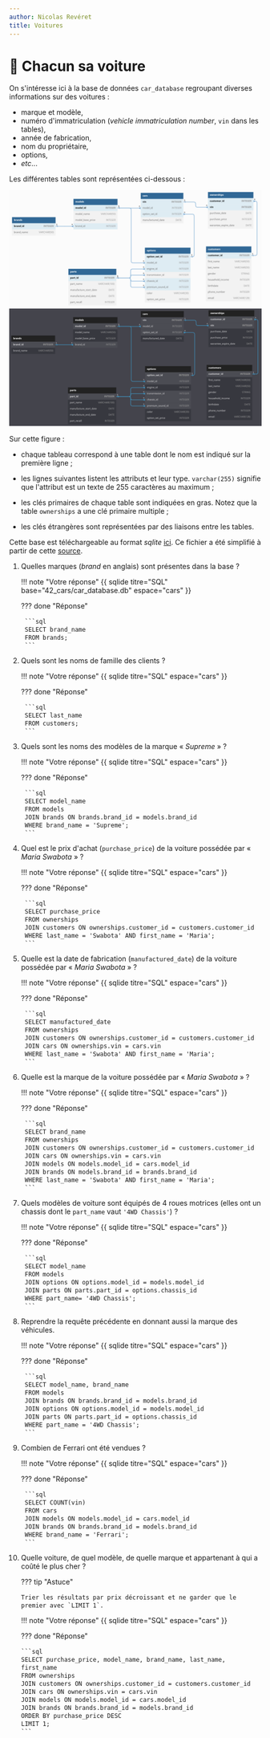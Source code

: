 ```yaml
---
author: Nicolas Revéret
title: Voitures
---
```


# :red_car: Chacun sa voiture

On s'intéresse ici à la base de données `car_database` regroupant diverses informations sur des voitures :

* marque et modèle,
* numéro d'immatriculation (*vehicle immatriculation number*, `vin` dans les tables),
* année de fabrication,
* nom du propriétaire,
* options,
* *etc*...

Les différentes tables sont représentées ci-dessous :

![La base `car_database`](cars.png#only-light)
![La base `car_database`](cars_dark.png#only-dark)

Sur cette figure :

* chaque tableau correspond à une table dont le nom est indiqué sur la première ligne ;

* les lignes suivantes listent les attributs et leur type. `varchar(255)` signifie que l'attribut est un texte de 255 caractères au maximum ;

* les clés primaires de chaque table sont indiquées en gras. Notez que la table `ownerships` a une clé primaire multiple ;

* les clés étrangères sont représentées par des liaisons entre les tables.

Cette base est téléchargeable au format *sqlite* [ici](car_database.db). Ce fichier a été simplifié à partir de cette [source](https://github.com/dtaivpp/car_company_database).

<!-- -->

1. Quelles marques (*brand* en anglais) sont présentes dans la base ?
    
    !!! note "Votre réponse"
        {{ sqlide titre="SQL" base="42_cars/car_database.db" espace="cars" }}

    ??? done "Réponse"

        ```sql
        SELECT brand_name
        FROM brands;
        ```

2. Quels sont les noms de famille des clients ?
    
    !!! note "Votre réponse"
        {{ sqlide titre="SQL" espace="cars" }}

    ??? done "Réponse"

        ```sql
        SELECT last_name
        FROM customers;
        ```

3. Quels sont les noms des modèles de la marque « *Supreme* »  ?
    
    !!! note "Votre réponse"
        {{ sqlide titre="SQL" espace="cars" }}

    ??? done "Réponse"

        ```sql
        SELECT model_name
        FROM models
        JOIN brands ON brands.brand_id = models.brand_id
        WHERE brand_name = 'Supreme';
        ```


4. Quel est le prix d'achat (`purchase_price`) de la voiture possédée par « *Maria Swabota* » ?
    
    !!! note "Votre réponse"
        {{ sqlide titre="SQL" espace="cars" }}

    ??? done "Réponse"

        ```sql
        SELECT purchase_price
        FROM ownerships
        JOIN customers ON ownerships.customer_id = customers.customer_id
        WHERE last_name = 'Swabota' AND first_name = 'Maria';
        ```

5. Quelle est la date de fabrication (`manufactured_date`) de la voiture possédée par « *Maria Swabota* » ?
    
    !!! note "Votre réponse"
        {{ sqlide titre="SQL" espace="cars" }}

    ??? done "Réponse"

        ```sql
        SELECT manufactured_date
        FROM ownerships
        JOIN customers ON ownerships.customer_id = customers.customer_id
        JOIN cars ON ownerships.vin = cars.vin
        WHERE last_name = 'Swabota' AND first_name = 'Maria';
        ```

6. Quelle est la marque de la voiture possédée par « *Maria Swabota* » ?
    
    !!! note "Votre réponse"
        {{ sqlide titre="SQL" espace="cars" }}

    ??? done "Réponse"

        ```sql
        SELECT brand_name
        FROM ownerships
        JOIN customers ON ownerships.customer_id = customers.customer_id
        JOIN cars ON ownerships.vin = cars.vin
        JOIN models ON models.model_id = cars.model_id
        JOIN brands ON models.brand_id = brands.brand_id
        WHERE last_name = 'Swabota' AND first_name = 'Maria';
        ```

7. Quels modèles de voiture sont équipés de 4 roues motrices (elles ont un chassis dont le `part_name` vaut `'4WD Chassis'`) ?

    !!! note "Votre réponse"
        {{ sqlide titre="SQL" espace="cars" }}

    ??? done "Réponse"

        ```sql
        SELECT model_name
        FROM models
        JOIN options ON options.model_id = models.model_id
        JOIN parts ON parts.part_id = options.chassis_id
        WHERE part_name= '4WD Chassis';
        ```

8. Reprendre la requête précédente en donnant aussi la marque des véhicules.

    !!! note "Votre réponse"
        {{ sqlide titre="SQL" espace="cars" }}

    ??? done "Réponse"

        ```sql
        SELECT model_name, brand_name
        FROM models
        JOIN brands ON brands.brand_id = models.brand_id
        JOIN options ON options.model_id = models.model_id
        JOIN parts ON parts.part_id = options.chassis_id
        WHERE part_name = '4WD Chassis';
        ```

9. Combien de Ferrari ont été vendues ?

    !!! note "Votre réponse"
        {{ sqlide titre="SQL" espace="cars" }}

    ??? done "Réponse"

        ```sql
        SELECT COUNT(vin)
        FROM cars
        JOIN models ON models.model_id = cars.model_id
        JOIN brands ON brands.brand_id = models.brand_id
        WHERE brand_name = 'Ferrari';
        ```

10. Quelle voiture, de quel modèle, de quelle marque et appartenant à qui a coûté le plus cher ?

    ??? tip "Astuce"

        Trier les résultats par prix décroissant et ne garder que le premier avec `LIMIT 1`.

    !!! note "Votre réponse"
        {{ sqlide titre="SQL" espace="cars" }}

    ??? done "Réponse"

        ```sql
        SELECT purchase_price, model_name, brand_name, last_name, first_name
        FROM ownerships
        JOIN customers ON ownerships.customer_id = customers.customer_id
        JOIN cars ON ownerships.vin = cars.vin
        JOIN models ON models.model_id = cars.model_id
        JOIN brands ON brands.brand_id = models.brand_id
        ORDER BY purchase_price DESC
        LIMIT 1;
        ```